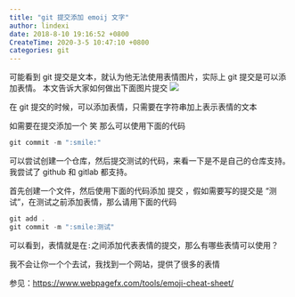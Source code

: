 ```yaml
---
title: "git 提交添加 emoij 文字"
author: lindexi
date: 2018-8-10 19:16:52 +0800
CreateTime: 2020-3-5 10:47:10 +0800
categories: git
---
```


可能看到 git 提交是文本，就认为他无法使用表情图片，实际上 git 提交是可以添加表情。
本文告诉大家如何做出下面图片提交
![](http://image.acmx.xyz/34fdad35-5dfe-a75b-2b4b-8c5e313038e2%2F201772019141.jpg)

<!--more-->



在 git 提交的时候，可以添加表情，只需要在字符串加上表示表情的文本

如需要在提交添加一个 笑 那么可以使用下面的代码

```csharp
git commit -m ":smile:"
```

可以尝试创建一个仓库，然后提交测试的代码，来看一下是不是自己的仓库支持。我尝试了 github 和 gitlab 都支持。

首先创建一个文件，然后使用下面的代码添加 提交 ，假如需要写的提交是 “测试”，在测试之前添加表情，那么请用下面的代码

```csharp
git add .
git commit -m ":smile:测试"
```

可以看到，表情就是在`:`之间添加代表表情的提交，那么有哪些表情可以使用？

我不会让你一个个去试，我找到一个网站，提供了很多的表情

参见：https://www.webpagefx.com/tools/emoji-cheat-sheet/

